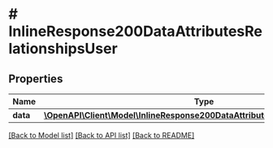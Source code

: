 # # InlineResponse200DataAttributesRelationshipsUser

## Properties

Name | Type | Description | Notes
------------ | ------------- | ------------- | -------------
**data** | [**\OpenAPI\Client\Model\InlineResponse200DataAttributesRelationshipsUserData**](InlineResponse200DataAttributesRelationshipsUserData.md) |  | [optional]

[[Back to Model list]](../../README.md#models) [[Back to API list]](../../README.md#endpoints) [[Back to README]](../../README.md)
